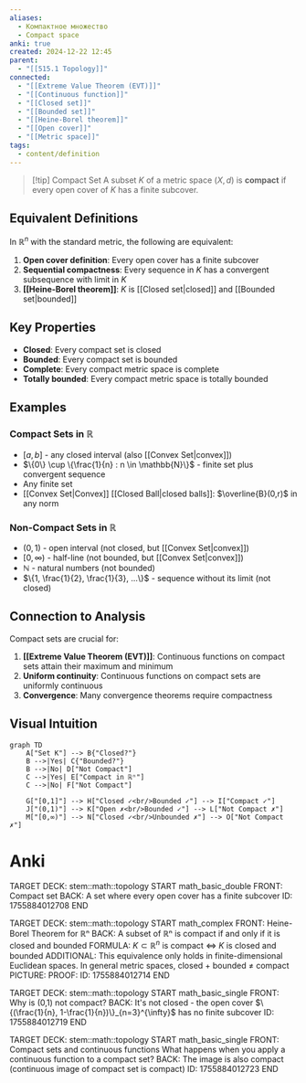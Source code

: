 ```yaml
---
aliases:
  - Компактное множество
  - Compact space
anki: true
created: 2024-12-22 12:45
parent:
  - "[[515.1 Topology]]"
connected:
  - "[[Extreme Value Theorem (EVT)]]"
  - "[[Continuous function]]"
  - "[[Closed set]]"
  - "[[Bounded set]]"
  - "[[Heine-Borel theorem]]"
  - "[[Open cover]]"
  - "[[Metric space]]"
tags:
  - content/definition
---
```


> [!tip] Compact Set
> A subset $K$ of a metric space $(X,d)$ is **compact** if every open cover of $K$ has a finite subcover.

## Equivalent Definitions

In $\mathbb{R}^n$ with the standard metric, the following are equivalent:

1. **Open cover definition**: Every open cover has a finite subcover
2. **Sequential compactness**: Every sequence in $K$ has a convergent subsequence with limit in $K$
3. **[[Heine-Borel theorem]]**: $K$ is [[Closed set|closed]] and [[Bounded set|bounded]]

## Key Properties

- **Closed**: Every compact set is closed
- **Bounded**: Every compact set is bounded  
- **Complete**: Every compact metric space is complete
- **Totally bounded**: Every compact metric space is totally bounded

## Examples

### Compact Sets in $\mathbb{R}$
- $[a,b]$ - any closed interval (also [[Convex Set|convex]])
- $\{0\} \cup \{\frac{1}{n} : n \in \mathbb{N}\}$ - finite set plus convergent sequence
- Any finite set
- [[Convex Set|Convex]] [[Closed Ball|closed balls]]: $\overline{B}(0,r)$ in any norm

### Non-Compact Sets in $\mathbb{R}$
- $(0,1)$ - open interval (not closed, but [[Convex Set|convex]])
- $[0,\infty)$ - half-line (not bounded, but [[Convex Set|convex]])
- $\mathbb{N}$ - natural numbers (not bounded)
- $\{1, \frac{1}{2}, \frac{1}{3}, ...\}$ - sequence without its limit (not closed)

## Connection to Analysis

Compact sets are crucial for:

1. **[[Extreme Value Theorem (EVT)]]**: Continuous functions on compact sets attain their maximum and minimum
2. **Uniform continuity**: Continuous functions on compact sets are uniformly continuous
3. **Convergence**: Many convergence theorems require compactness

## Visual Intuition

```mermaid
graph TD
    A["Set K"] --> B{"Closed?"}
    B -->|Yes| C{"Bounded?"}
    B -->|No| D["Not Compact"]
    C -->|Yes| E["Compact in ℝⁿ"]
    C -->|No| F["Not Compact"]
    
    G["[0,1]"] --> H["Closed ✓<br/>Bounded ✓"] --> I["Compact ✓"]
    J["(0,1)"] --> K["Open ✗<br/>Bounded ✓"] --> L["Not Compact ✗"]
    M["[0,∞)"] --> N["Closed ✓<br/>Unbounded ✗"] --> O["Not Compact ✗"]
```

# Anki

TARGET DECK: stem::math::topology
START
math_basic_double
FRONT: Compact set
BACK: A set where every open cover has a finite subcover
ID: 1755884012708
END

TARGET DECK: stem::math::topology
START
math_complex
FRONT: Heine-Borel Theorem for ℝⁿ
BACK: A subset of ℝⁿ is compact if and only if it is closed and bounded
FORMULA: $K \subset \mathbb{R}^n$ is compact $\Leftrightarrow$ $K$ is closed and bounded
ADDITIONAL: This equivalence only holds in finite-dimensional Euclidean spaces. In general metric spaces, closed + bounded ≠ compact
PICTURE:
PROOF:
ID: 1755884012714
END

TARGET DECK: stem::math::topology
START
math_basic_single
FRONT: Why is (0,1) not compact?
BACK: It's not closed - the open cover $\{(\frac{1}{n}, 1-\frac{1}{n})\}_{n=3}^{\infty}$ has no finite subcover
ID: 1755884012719
END

TARGET DECK: stem::math::topology
START
math_basic_single
FRONT: Compact sets and continuous functions
What happens when you apply a continuous function to a compact set?
BACK: The image is also compact (continuous image of compact set is compact)
ID: 1755884012723
END
